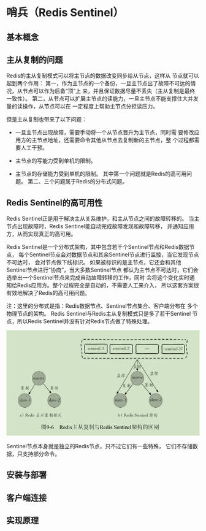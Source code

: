 # 哨兵（Redis Sentinel）

## 基本概念

## 主从复制的问题

Redis的主从复制模式可以将主节点的数据改变同步给从节点，这样从
节点就可以起到两个作用：
第一，作为主节点的一个备份，一旦主节点出了故障不可达的情况，从节点可以作为后备“顶”上
来，并且保证数据尽量不丢失（主从复制是最终一致性）。
第二，从节点可以扩展主节点的读能力，一旦主节点不能支撑住大并发量的读操作，从节点可以在
一定程度上帮助主节点分担读压力。

但是主从复制也带来了以下问题：

* 一旦主节点出现故障，需要手动将一个从节点晋升为主节点，同时需
要修改应用方的主节点地址，还需要命令其他从节点去复制新的主节点，整
个过程都需要人工干预。

* 主节点的写能力受到单机的限制。

* 主节点的存储能力受到单机的限制。
其中第一个问题就是Redis的高可用问题。
第二、三个问题属于Redis的分布式问题。

## Redis Sentinel的高可用性
Redis Sentinel正是用于解决主从关系维护，和主从节点之间的故障转移的。
当主节点出现故障时，Redis Sentinel能自动完成故障发现和故障转移，
并通知应用方，从而实现真正的高可用。

Redis Sentinel是一个分布式架构，其中包含若干个Sentinel节点和Redis数据节点，
每个Sentinel节点会对数据节点和其余Sentinel节点进行监控，当它发现节点不可达时，
会对节点做下线标识。
如果被标识的是主节点，它还会和其他Sentinel节点进行“协商”，当大多数Sentinel节点
都认为主节点不可达时，它们会选举出一个Sentinel节点来完成自动故障转移的工作，同时
会将这个变化实时通知给Redis应用方。整个过程完全是自动的，不需要人工来介入，
所以这套方案很有效地解决了Redis的高可用问题。

注：这里的分布式是指：Redis数据节点、Sentinel节点集合、客户端分布在
多个物理节点的架构。
Redis Sentinel与Redis主从复制模式只是多了若干Sentinel
节点，所以Redis Sentinel并没有针对Redis节点做了特殊处理。

![](./images/9-6.png)

Sentinel节点本身就是独立的Redis节点，只不过它们有一些特殊，
它们不存储数据，只支持部分命令。

## 安装与部署

## 客户端连接

## 实现原理